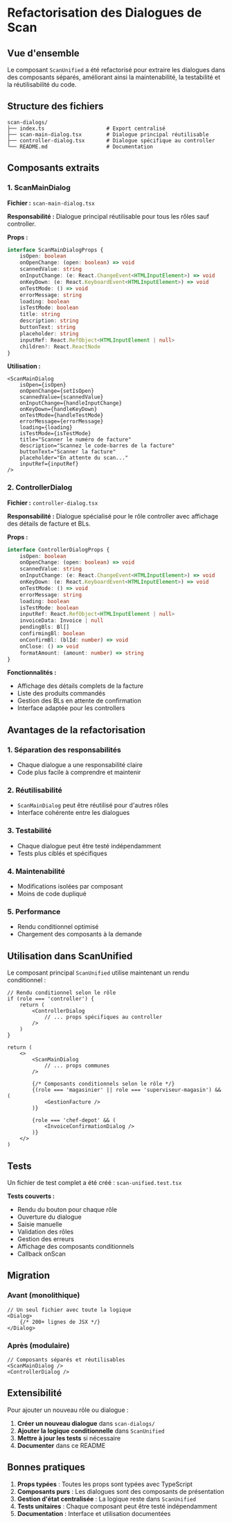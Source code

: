 # Refactorisation des Dialogues de Scan

## Vue d'ensemble

Le composant `ScanUnified` a été refactorisé pour extraire les dialogues dans des composants séparés, améliorant ainsi la maintenabilité, la testabilité et la réutilisabilité du code.

## Structure des fichiers

```
scan-dialogs/
├── index.ts                    # Export centralisé
├── scan-main-dialog.tsx        # Dialogue principal réutilisable
├── controller-dialog.tsx       # Dialogue spécifique au controller
└── README.md                   # Documentation
```

## Composants extraits

### 1. ScanMainDialog

**Fichier :** `scan-main-dialog.tsx`

**Responsabilité :** Dialogue principal réutilisable pour tous les rôles sauf controller.

**Props :**
```typescript
interface ScanMainDialogProps {
    isOpen: boolean
    onOpenChange: (open: boolean) => void
    scannedValue: string
    onInputChange: (e: React.ChangeEvent<HTMLInputElement>) => void
    onKeyDown: (e: React.KeyboardEvent<HTMLInputElement>) => void
    onTestMode: () => void
    errorMessage: string
    loading: boolean
    isTestMode: boolean
    title: string
    description: string
    buttonText: string
    placeholder: string
    inputRef: React.RefObject<HTMLInputElement | null>
    children?: React.ReactNode
}
```

**Utilisation :**
```tsx
<ScanMainDialog
    isOpen={isOpen}
    onOpenChange={setIsOpen}
    scannedValue={scannedValue}
    onInputChange={handleInputChange}
    onKeyDown={handleKeyDown}
    onTestMode={handleTestMode}
    errorMessage={errorMessage}
    loading={loading}
    isTestMode={isTestMode}
    title="Scanner le numéro de facture"
    description="Scannez le code-barres de la facture"
    buttonText="Scanner la facture"
    placeholder="En attente du scan..."
    inputRef={inputRef}
/>
```

### 2. ControllerDialog

**Fichier :** `controller-dialog.tsx`

**Responsabilité :** Dialogue spécialisé pour le rôle controller avec affichage des détails de facture et BLs.

**Props :**
```typescript
interface ControllerDialogProps {
    isOpen: boolean
    onOpenChange: (open: boolean) => void
    scannedValue: string
    onInputChange: (e: React.ChangeEvent<HTMLInputElement>) => void
    onKeyDown: (e: React.KeyboardEvent<HTMLInputElement>) => void
    onTestMode: () => void
    errorMessage: string
    loading: boolean
    isTestMode: boolean
    inputRef: React.RefObject<HTMLInputElement | null>
    invoiceData: Invoice | null
    pendingBls: Bl[]
    confirmingBl: boolean
    onConfirmBl: (blId: number) => void
    onClose: () => void
    formatAmount: (amount: number) => string
}
```

**Fonctionnalités :**
- Affichage des détails complets de la facture
- Liste des produits commandés
- Gestion des BLs en attente de confirmation
- Interface adaptée pour les controllers

## Avantages de la refactorisation

### 1. **Séparation des responsabilités**
- Chaque dialogue a une responsabilité claire
- Code plus facile à comprendre et maintenir

### 2. **Réutilisabilité**
- `ScanMainDialog` peut être réutilisé pour d'autres rôles
- Interface cohérente entre les dialogues

### 3. **Testabilité**
- Chaque dialogue peut être testé indépendamment
- Tests plus ciblés et spécifiques

### 4. **Maintenabilité**
- Modifications isolées par composant
- Moins de code dupliqué

### 5. **Performance**
- Rendu conditionnel optimisé
- Chargement des composants à la demande

## Utilisation dans ScanUnified

Le composant principal `ScanUnified` utilise maintenant un rendu conditionnel :

```tsx
// Rendu conditionnel selon le rôle
if (role === 'controller') {
    return (
        <ControllerDialog
            // ... props spécifiques au controller
        />
    )
}

return (
    <>
        <ScanMainDialog
            // ... props communes
        />
        
        {/* Composants conditionnels selon le rôle */}
        {(role === 'magasinier' || role === 'superviseur-magasin') && (
            <GestionFacture />
        )}

        {role === 'chef-depot' && (
            <InvoiceConfirmationDialog />
        )}
    </>
)
```

## Tests

Un fichier de test complet a été créé : `scan-unified.test.tsx`

**Tests couverts :**
- Rendu du bouton pour chaque rôle
- Ouverture du dialogue
- Saisie manuelle
- Validation des rôles
- Gestion des erreurs
- Affichage des composants conditionnels
- Callback onScan

## Migration

### Avant (monolithique)
```tsx
// Un seul fichier avec toute la logique
<Dialog>
    {/* 200+ lignes de JSX */}
</Dialog>
```

### Après (modulaire)
```tsx
// Composants séparés et réutilisables
<ScanMainDialog />
<ControllerDialog />
```

## Extensibilité

Pour ajouter un nouveau rôle ou dialogue :

1. **Créer un nouveau dialogue** dans `scan-dialogs/`
2. **Ajouter la logique conditionnelle** dans `ScanUnified`
3. **Mettre à jour les tests** si nécessaire
4. **Documenter** dans ce README

## Bonnes pratiques

1. **Props typées** : Toutes les props sont typées avec TypeScript
2. **Composants purs** : Les dialogues sont des composants de présentation
3. **Gestion d'état centralisée** : La logique reste dans `ScanUnified`
4. **Tests unitaires** : Chaque composant peut être testé indépendamment
5. **Documentation** : Interface et utilisation documentées 